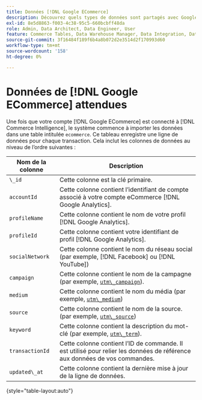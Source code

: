 ```yaml
---
title: Données [!DNL Google ECommerce]
description: Découvrez quels types de données sont partagés avec Google ECommerce.
exl-id: 8e5d8863-f003-4c38-95c5-660bcbff48da
role: Admin, Data Architect, Data Engineer, User
feature: Commerce Tables, Data Warehouse Manager, Data Integration, Data Import/Export
source-git-commit: 3f16484f189f6b4a8b072d2e3514d2f170993d60
workflow-type: tm+mt
source-wordcount: '158'
ht-degree: 0%

---
```


# Données de [!DNL Google ECommerce] attendues

Une fois que votre compte [!DNL Google ECommerce] est connecté à [!DNL Commerce Intelligence], le système commence à importer les données dans une table intitulée `ecommerce`. Ce tableau enregistre une ligne de données pour chaque transaction. Cela inclut les colonnes de données au niveau de l’ordre suivantes :

| Nom de la colonne | Description |
|-----|-----|
| `\_id` | Cette colonne est la clé primaire. |
| `accountId` | Cette colonne contient l’identifiant de compte associé à votre compte eCommerce [!DNL Google Analytics]. |
| `profileName` | Cette colonne contient le nom de votre profil [!DNL Google Analytics]. |
| `profileId` | Cette colonne contient votre identifiant de profil [!DNL Google Analytics]. |
| `socialNetwork` | Cette colonne contient le nom du réseau social (par exemple, [!DNL Facebook] ou [!DNL YouTube]) |
| `campaign` | Cette colonne contient le nom de la campagne (par exemple, [`utm\_campaign`](https://support.google.com/analytics/answer/1033867?hl=en)). |
| `medium` | Cette colonne contient le nom du média (par exemple, [`utm\_medium`](https://support.google.com/analytics/answer/1033867?hl=en)) |
| `source` | Cette colonne contient le nom de la source. (par exemple, [`utm\_source`](https://support.google.com/analytics/answer/1033867?hl=en)) |
| `keyword` | Cette colonne contient la description du mot-clé (par exemple, [`utm\_term`](https://support.google.com/analytics/answer/1033867?hl=en)). |
| `transactionId` | Cette colonne contient l’ID de commande. Il est utilisé pour relier les données de référence aux données de vos commandes. |
| `updated\_at` | Cette colonne contient la dernière mise à jour de la ligne de données. |

{style="table-layout:auto"}
